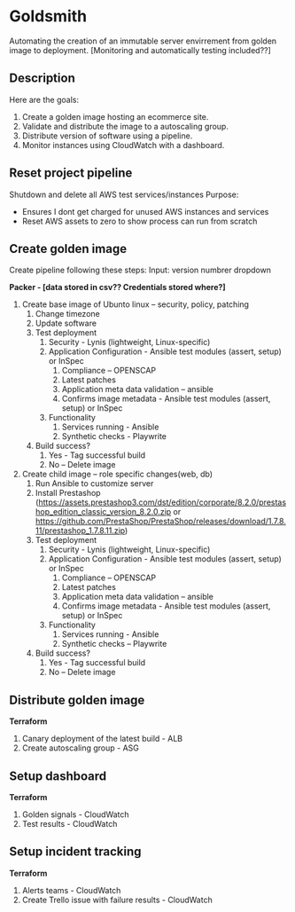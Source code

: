 # Goldsmith
Automating the creation of an immutable server envirrement from golden image to deployment. [Monitoring and automatically testing included??]

## Description
Here are the goals:
1. Create a golden image hosting an ecommerce site. 
2. Validate and distribute the image to a autoscaling group. 
3. Distribute version of software using a pipeline. 
4. Monitor instances using CloudWatch with a dashboard.

## Reset project pipeline
Shutdown and delete all AWS test services/instances
Purpose:
- Ensures I dont get charged for unused AWS instances and services
- Reset AWS assets to zero to show process can run from scratch

## Create golden image
Create pipeline following these steps:
Input: version numbrer dropdown

**Packer - [data stored in csv?? Credentials stored where?]**
1. Create base image of Ubunto linux – security, policy, patching
    1. Change timezone
    1. Update software
    1. Test deployment
        1. Security - Lynis (lightweight, Linux-specific)
        1. Application Configuration - Ansible test modules (assert, setup) or InSpec
            1. Compliance – OPENSCAP
            1. Latest patches 
            1. Application meta data validation – ansible
            1. Confirms image metadata - Ansible test modules (assert, setup) or InSpec
        1. Functionality 
            1. Services running - Ansible
            1. Synthetic checks - Playwrite
    1. Build success?
        1. Yes - Tag successful build
        1. No – Delete image
1. Create child image – role specific changes(web, db)
    1. Run Ansible to customize server
    1. Install Prestashop (https://assets.prestashop3.com/dst/edition/corporate/8.2.0/prestashop_edition_classic_version_8.2.0.zip or https://github.com/PrestaShop/PrestaShop/releases/download/1.7.8.11/prestashop_1.7.8.11.zip)
    1. Test deployment
        1. Security - Lynis (lightweight, Linux-specific)
        1. Application Configuration - Ansible test modules (assert, setup) or InSpec
            1. Compliance – OPENSCAP
            1. Latest patches 
            1. Application meta data validation – ansible
            1. Confirms image metadata - Ansible test modules (assert, setup) or InSpec
        1. Functionality 
            1. Services running - Ansible
            1. Synthetic checks – Playwrite
    1. Build success?
        1. Yes - Tag successful build
        1. No – Delete image

## Distribute golden image
**Terraform**
1. Canary deployment of the latest build - ALB
1. Create autoscaling group - ASG

## Setup dashboard
**Terraform**
1. Golden signals - CloudWatch
1. Test results - CloudWatch

## Setup incident tracking
**Terraform**
1. Alerts teams - CloudWatch
1. Create Trello issue with failure results - CloudWatch